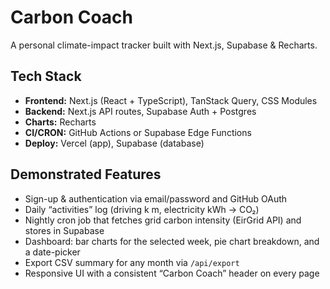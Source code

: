 # Carbon Coach
 
A personal climate-impact tracker built with Next.js, Supabase & Recharts.
  
## Tech Stack 
- **Frontend:** Next.js (React + TypeScript), TanStack Query, CSS Modules
- **Backend:** Next.js API routes, Supabase Auth + Postgres
- **Charts:** Recharts
- **CI/CRON:** GitHub Actions or Supabase Edge Functions
- **Deploy:** Vercel (app), Supabase (database) 

## Demonstrated Features
- Sign-up & authentication via email/password and GitHub OAuth
- Daily “activities” log (driving k m, electricity kWh → CO₂)
- Nightly cron job that fetches grid carbon intensity (EirGrid API) and stores in Supabase
- Dashboard: bar charts for the selected week, pie chart breakdown, and a date-picker
- Export CSV summary for any month via `/api/export`
- Responsive UI with a consistent “Carbon Coach” header on every page
